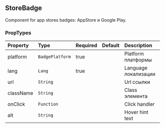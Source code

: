 ## StoreBadge

Component for app stores badges: AppStore и Google Play.

### PropTypes

| Property  | Type            | Required | Default | Description          |
| :-------- | :-------------- | :------- | :------ | :------------------- |
| platform  | `BadgePlatform` | true     |         | Platform платформы   |
| lang      | `Lang`          | true     |         | Language локализации |
| url       | `String`        |          |         | Url ссылки           |
| className | `String`        |          |         | Class элемента       |
| onClick   | `Function`      |          |         | Click handler        |
| alt       | `String`        |          |         | Hover hint text      |

